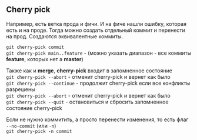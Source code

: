 ## Cherry pick

Например, есть ветка прода и фичи. И на фиче нашли ошибку, которая есть и на проде. Тогда можно создать отдельный коммит и перенести на прод. Создаются эквивалентные коммиты.

`git cherry-pick commit`  
`git cherry-pick main..feature` - (можно указать диапазон - все коммиты __feature__, которых нет а __master__)

Также как и __merge__, __cherry-pick__ входит в запомненное состояние  
`git cherry-pick --abort` - отменит cherry-pick и вернет как было  
`git cherry-pick --continue` - продолжит cherry-pick если все конфликты разрешены  
`git cherry-pick --abort` - отменит cherry-pick и вернет как было  
`git cherry-pick --quit` - остановиться и сбросить запомненное состояние cherry-pick  

Если не нужно коммитить, а просто перенести изменения, то есть флаг `--no-commit` (или `-n`)  
`git cherry-pick -n commit`  

